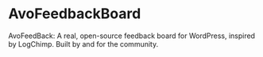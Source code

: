 # AvoFeedbackBoard
AvoFeedBack: A real, open-source feedback board for WordPress, inspired by LogChimp. Built by and for the community.

